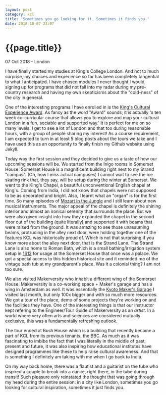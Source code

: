 ```yaml
---
layout: post
category: kcl
title: 'Sometimes you go looking for it. Sometimes it finds you.'
date: 2018-10-07 23:07
---
```


{{page.title}}
================

<p class="meta">07 Oct 2018 - London</p>

I have finally started my studies at King's College London. And not to much surprise, my choices and experience so far has been completely tangential to what I anticipated. I have chosen modules I never thought I would, signing up for programs that did not fall into my radar during my pre-country research and having my own skepticisms about the "cold-ness" of the city in general. 

One of the interesting programs I have enrolled in is the [King's Cultural Experience Award](https://www.kcl.ac.uk/cultural/-/projects/kings-cultural-experience-award.aspx). As fancy as the word "Award" sounds, it is actually 'a ten week co-curricular course that allows you to explore and map your cultural London in a fun, sociable and supported way.' It is perfect for me on so many levels: I get to see a lot of London and that too during reasonable hours, with a group of people sharing my interest! As a course requirement, I am expected to turn in at least 5 blog posts about the tours we take and I have used this as an opportunity to finally finish my Github website using Jekyll.

Today was the first session and they decided to give us a taste of how our upcoming sessions will be. We started from the Inigo rooms in Somerset House: Somerset House is a magnificent building right next to my Strand "campus". (Oh, how I miss actual campuses) I cannot wait to see the ice skating rink that, they say, will be setup during the winter at Somerset. We went to the King's Chapel, a beautiful unconventional English chapel at King's. Coming from India, I did not know that chapels were not supposed to be as decorated and bright. Also, I learnt what an "organ" is for the first time. So many episodes of [Mozart in the Jungle](https://www.imdb.com/title/tt3502172/) and I still learn about new musical instruments. The major appeal of the chapel is definitely the shining interior and almost an ironical serenity that surrounds the place. But we were also given insight into how they expanded the chapel in the second floor out of the building (quite literally) and supported it with beams that were raised from the ground. It was amazing to see those unassuming beams, protruding in the alley next door, were holding together one of the features KCL was historically proud of. Which is not that surprising if you know more about the alley next door, that is the Strand Lane. The Strand Lane is also home to Roman Bath, which is a small bathing/irrigation system setup in [1612](https://en.wikipedia.org/wiki/Roman_Baths,_Strand_Lane) for usage at the Somerset House that once was a palace. We got a special access to this hidden historical site and it reminded me of the vintage bath tub at my grandparent's place. Was it a colonial thing? I am not too sure.

We also visited Makerversity who inhabit a different wing of the Somerset House. Makerversity is a co-working space + Maker's garage and has a wing in Amsterdam as well. It was essentially the [Kyoto Maker's Garage](https://www.kyotomakersgarage.com/) I visited last month, but only 100x bigger and with so much more resources. We got a tour of the place, demo of some projects they're working on and the facilities they have. One of the interesting things is that our instructor kept refering to the Engineer/Tour Guide of Makerversity as an *artist*. In a world where very often arts and sciences are considered mutually exclusive, this was a fundamentally refreshing outlook. 

The tour ended at Bush House which is a building that recently became a part of KCL from its previous tenants, the BBC. As much as it was fascinating to imbibe the fact that I was literally in the middle of past, present and future, it was also inspiring how educational institutes have designed programmes like these to help raise cultural awareness. And that is something I definitely am taking with me when I go back to India.

On my way back home, there was a flautist and a guitarist on the tube who inspired a couple to break into a dance, right there, in the tube during transit! Such pleasure only reinstated the thought that was going through my head during the entire session: in a city like London, sometimes you go looking for cultural inspiration, sometimes it just finds you.



